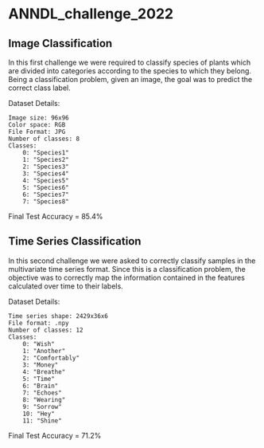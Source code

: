 # ANNDL_challenge_2022

## Image Classification

In this first challenge we were required to classify species of plants which are divided into categories according to the species to which they belong. Being a classification problem, given an image, the goal was to predict the correct class label.

Dataset Details:

    Image size: 96x96
    Color space: RGB 
    File Format: JPG
    Number of classes: 8
    Classes:
        0: "Species1"
        1: "Species2"
        2: "Species3"
        3: "Species4"
        4: "Species5"
        5: "Species6"
        6: "Species7"
        7: "Species8"

Final Test Accuracy = 85.4%

## Time Series Classification

In this second challenge we were asked to correctly classify samples in the multivariate time series format. Since this is a classification problem, the objective was to correctly map the information contained in the features calculated over time to their labels.

Dataset Details:

    Time series shape: 2429x36x6
    File format: .npy
    Number of classes: 12
    Classes:
        0: "Wish"
        1: "Another"
        2: "Comfortably"
        3: "Money"
        4: "Breathe"
        5: "Time"
        6: "Brain"
        7: "Echoes"
        8: "Wearing"
        9: "Sorrow"
        10: "Hey"
        11: "Shine"

Final Test Accuracy = 71.2%
